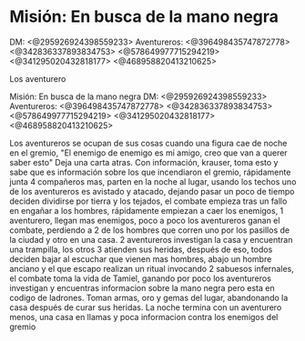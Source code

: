 # Misión: En busca de la mano negra
DM: <@295926924398559233> 
Aventureros: <@396498435747872778> <@342836337893834753> <@578649977715294219> <@341295020432818177> <@468958820413210625> 

Los aventurero

Misión: En busca de la mano negra
DM: <@295926924398559233> 
Aventureros: <@396498435747872778> <@342836337893834753> <@578649977715294219> <@341295020432818177> <@468958820413210625> 

Los aventureros se ocupan de sus cosas cuando una figura cae de noche en el gremio, "El enemigo de enemigo es mi amigo, creo que van a querer saber esto" Deja una carta atras. Con información, krauser, toma esto y sabe que es información sobre los que incendiaron el gremio, rápidamente junta 4 compañeros mas, parten en la noche al lugar, usando los techos uno de los aventureros es avistado y atacado, dejando pasar un poco de tiempo deciden dividirse por tierra y los tejados, el combate empieza tras un fallo en engañar a los hombres, rápidamente empiezan a caer los enemigos, 1 aventurero, llegan mas enemigos, poco a poco los aventureros ganan el combate, perdiendo a 2 de los hombres que corren uno por los pasillos de la ciudad y otro en una casa.
2 aventureros investigan la casa y encuentran una trampilla, los otros 3 atienden sus heridas, después de eso, todos deciden bajar al escuchar que vienen mas hombres, abajo un hombre anciano y el que escapo realizan un ritual invocando 2 sabuesos infernales, el combate toma la vida de Tamiel, ganando por poco los aventureros investigan y encuentras informacion sobre la mano negra pero esta en codigo de ladrones. Toman armas, oro y gemas del lugar, abandonando la casa después de curar sus heridas. La noche termina con un aventurero menos, una casa en llamas y poca informacion contra los enemigos del gremio

